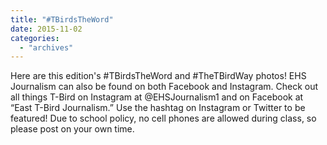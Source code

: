 ```yaml
---
title: "#TBirdsTheWord"
date: 2015-11-02
categories: 
  - "archives"
---
```


Here are this edition's #TBirdsTheWord and #TheTBirdWay photos! EHS Journalism can also be found on both Facebook and Instagram. Check out all things T-Bird on Instagram at @EHSJournalism1 and on Facebook at “East T-Bird Journalism.” Use the hashtag on Instagram or Twitter to be featured! Due to school policy, no cell phones are allowed during class, so please post on your own time.
